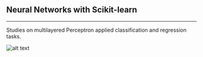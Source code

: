## Neural Networks with Scikit-learn 
<hr>

Studies on multilayered Perceptron applied classification and regression tasks.



![alt text](https://s3.amazonaws.com/stackabuse/media/intro-to-neural-networks-scikit-learn-3.png)
